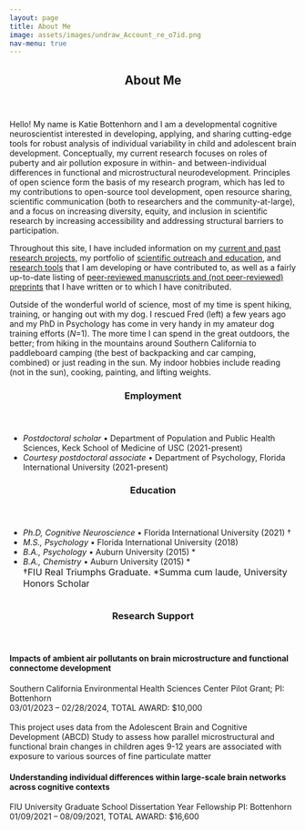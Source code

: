 ```yaml
---
layout: page
title: About Me
image: assets/images/undraw_Account_re_o7id.png
nav-menu: true
---
```

<section id="one">
	<div class="inner">
		<header class="major">
			<h2>About Me</h2>
		</header>
		<p><span class="image left-rounded"><img src="{% link assets/images/profpic2021.jpeg %}" alt="" /></span>Hello! My name is Katie Bottenhorn and I am a developmental cognitive neuroscientist interested in developing, applying, and sharing cutting-edge tools for robust analysis of individual variability in child and adolescent brain development. Conceptually, my current research focuses on roles of puberty and air pollution exposure in within- and between-individual differences in functional and microstructural neurodevelopment. Principles of open science form the basis of my research program, which has led to my contributions to open-source tool development, open resource sharing, scientific  communication (both to researchers and the community-at-large), and a focus on increasing diversity, equity, and inclusion in scientific research by increasing accessibility and addressing structural barriers to participation.
		</p>
    <p>Throughout this site, I have included information on my <a href="connectivity.html">current and past research projects</a>, my portfolio of <a href="scicomm.html">scientific outreach and education</a>, and <a href="tools.html">research tools</a> that I am developing or have contributed to, as well as a fairly up-to-date listing of <a href="publications.html">peer-reviewed manuscripts and (not peer-reviewed) preprints</a> that I have written or to which I have conitributed.</p>
    <p><span class="image right-rounded"><img src="{% link assets/images/havasupai.jpg %}" alt="" /></span><span class="image left-rounded"><img src="{% link assets/images/fred.jpg %}" alt="" /></span>Outside of the wonderful world of science, most of my time is spent hiking, training, or hanging out with my dog. I rescued Fred (left) a few years ago and my PhD in Psychology has come in very handy in my amateur dog training efforts (<i>N</i>=1). The more time I can spend in the great outdoors, the better; from hiking in the mountains around Southern California to paddleboard camping (the best of backpacking and car camping, combined) or just reading in the sun. My indoor hobbies include reading (not in the sun), cooking, painting, and lifting weights.</p>
	</div>
</section>
<section id="two">
	<div class="inner">
		<header class="major">
			<h3>Employment</h3>
		</header>
		<ul class="alt">
    <li><em>Postdoctoral scholar</em> • Department of Population and Public Health Sciences, Keck School of Medicine of USC (2021-present)</li>
    <li><em>Courtesy postdoctoral associate</em> • Department of Psychology, Florida International University (2021-present)</li>
    </ul>
    <div class="row">
	    <div class="8u 12u$(small)">
        <header class="major">
          <h3>Education</h3>
        </header>
        <ul class="alt">
        <li><em>Ph.D, Cognitive Neuroscience</em> • Florida International University (2021) †</li>
        <li><em>M.S., Psychology</em> • Florida International University (2018)</li>
        <li><em>B.A., Psychology</em> • Auburn University (2015) *</li>
        <li><em>B.A., Chemistry</em> • Auburn University (2015) *</li>
        <font size="-0.8">†FIU Real Triumphs Graduate. *Summa cum laude, University Honors Scholar</font>
        </ul>
        </div>
        <div class="4u$ 12u$(medium)">
        <span class="image rounded"><img src="{% link assets/images/grad.jpg %}" alt="" /></span>
        </div>
      </div>
    <header class="major">
			<h3>Research Support</h3>
		</header>
    <h4>Impacts of ambient air pollutants on brain microstructure and functional connectome development</h4>
		<p>Southern California Environmental Health Sciences Center Pilot Grant; PI: Bottenhorn<br>03/01/2023 – 02/28/2024, TOTAL AWARD: $10,000<br><br>This project uses data from the Adolescent Brain and Cognitive Development (ABCD) Study to assess how parallel microstructural and functional brain changes in children ages 9-12 years are associated with exposure to various sources of fine particulate matter</p>
    <h4>Understanding individual differences within large-scale brain networks across cognitive contexts</h4>
		<p>FIU University Graduate School Dissertation Year Fellowship PI: Bottenhorn<br>01/09/2021 – 08/09/2021, TOTAL AWARD: $16,600<br><br></p>
	</div>
</section>
